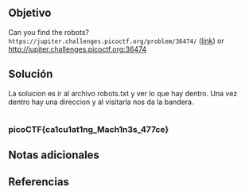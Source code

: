 ## Objetivo
Can you find the robots? `https://jupiter.challenges.picoctf.org/problem/36474/` ([link](https://jupiter.challenges.picoctf.org/problem/36474/)) or http://jupiter.challenges.picoctf.org:36474

## Solución
La solucion es ir al archivo robots.txt y ver lo que hay dentro. Una vez dentro hay una direccion y al visitarla nos da la bandera.

```bash

```

### picoCTF{ca1cu1at1ng_Mach1n3s_477ce}
## Notas adicionales
## Referencias
